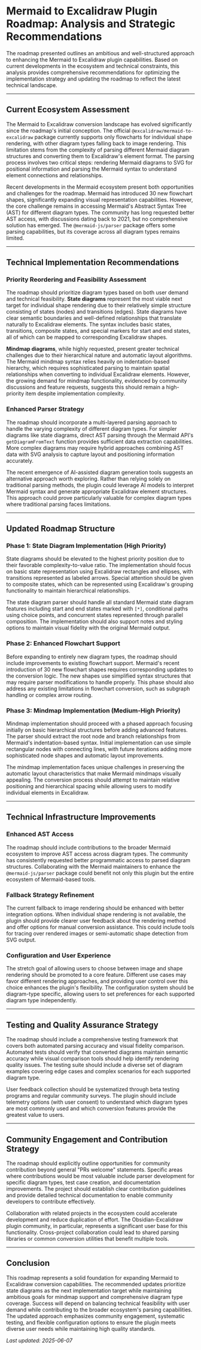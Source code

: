 # Mermaid to Excalidraw Plugin Roadmap: Analysis and Strategic Recommendations

The roadmap presented outlines an ambitious and well-structured approach to enhancing the Mermaid to Excalidraw plugin capabilities. Based on current developments in the ecosystem and technical constraints, this analysis provides comprehensive recommendations for optimizing the implementation strategy and updating the roadmap to reflect the latest technical landscape.

---

## Current Ecosystem Assessment

The Mermaid to Excalidraw conversion landscape has evolved significantly since the roadmap's initial conception. The official `@excalidraw/mermaid-to-excalidraw` package currently supports only flowcharts for individual shape rendering, with other diagram types falling back to image rendering. This limitation stems from the complexity of parsing different Mermaid diagram structures and converting them to Excalidraw's element format. The parsing process involves two critical steps: rendering Mermaid diagrams to SVG for positional information and parsing the Mermaid syntax to understand element connections and relationships.

Recent developments in the Mermaid ecosystem present both opportunities and challenges for the roadmap. Mermaid has introduced 30 new flowchart shapes, significantly expanding visual representation capabilities. However, the core challenge remains in accessing Mermaid's Abstract Syntax Tree (AST) for different diagram types. The community has long requested better AST access, with discussions dating back to 2021, but no comprehensive solution has emerged. The `@mermaid-js/parser` package offers some parsing capabilities, but its coverage across all diagram types remains limited.

---

## Technical Implementation Recommendations

### Priority Reordering and Feasibility Assessment

The roadmap should prioritize diagram types based on both user demand and technical feasibility. **State diagrams** represent the most viable next target for individual shape rendering due to their relatively simple structure consisting of states (nodes) and transitions (edges). State diagrams have clear semantic boundaries and well-defined relationships that translate naturally to Excalidraw elements. The syntax includes basic states, transitions, composite states, and special markers for start and end states, all of which can be mapped to corresponding Excalidraw shapes.

**Mindmap diagrams**, while highly requested, present greater technical challenges due to their hierarchical nature and automatic layout algorithms. The Mermaid mindmap syntax relies heavily on indentation-based hierarchy, which requires sophisticated parsing to maintain spatial relationships when converting to individual Excalidraw elements. However, the growing demand for mindmap functionality, evidenced by community discussions and feature requests, suggests this should remain a high-priority item despite implementation complexity.

### Enhanced Parser Strategy

The roadmap should incorporate a multi-layered parsing approach to handle the varying complexity of different diagram types. For simpler diagrams like state diagrams, direct AST parsing through the Mermaid API's `getDiagramFromText` function provides sufficient data extraction capabilities. More complex diagrams may require hybrid approaches combining AST data with SVG analysis to capture layout and positioning information accurately.

The recent emergence of AI-assisted diagram generation tools suggests an alternative approach worth exploring. Rather than relying solely on traditional parsing methods, the plugin could leverage AI models to interpret Mermaid syntax and generate appropriate Excalidraw element structures. This approach could prove particularly valuable for complex diagram types where traditional parsing faces limitations.

---

## Updated Roadmap Structure

### Phase 1: State Diagram Implementation (High Priority)

State diagrams should be elevated to the highest priority position due to their favorable complexity-to-value ratio. The implementation should focus on basic state representation using Excalidraw rectangles and ellipses, with transitions represented as labeled arrows. Special attention should be given to composite states, which can be represented using Excalidraw's grouping functionality to maintain hierarchical relationships.

The state diagram parser should handle all standard Mermaid state diagram features including start and end states marked with `[*]`, conditional paths using choice points, and concurrent states represented through parallel composition. The implementation should also support notes and styling options to maintain visual fidelity with the original Mermaid output.

### Phase 2: Enhanced Flowchart Support

Before expanding to entirely new diagram types, the roadmap should include improvements to existing flowchart support. Mermaid's recent introduction of 30 new flowchart shapes requires corresponding updates to the conversion logic. The new shapes use simplified syntax structures that may require parser modifications to handle properly. This phase should also address any existing limitations in flowchart conversion, such as subgraph handling or complex arrow routing.

### Phase 3: Mindmap Implementation (Medium-High Priority)

Mindmap implementation should proceed with a phased approach focusing initially on basic hierarchical structures before adding advanced features. The parser should extract the root node and branch relationships from Mermaid's indentation-based syntax. Initial implementation can use simple rectangular nodes with connecting lines, with future iterations adding more sophisticated node shapes and automatic layout improvements.

The mindmap implementation faces unique challenges in preserving the automatic layout characteristics that make Mermaid mindmaps visually appealing. The conversion process should attempt to maintain relative positioning and hierarchical spacing while allowing users to modify individual elements in Excalidraw.

---

## Technical Infrastructure Improvements

### Enhanced AST Access

The roadmap should include contributions to the broader Mermaid ecosystem to improve AST access across diagram types. The community has consistently requested better programmatic access to parsed diagram structures. Collaborating with the Mermaid maintainers to enhance the `@mermaid-js/parser` package could benefit not only this plugin but the entire ecosystem of Mermaid-based tools.

### Fallback Strategy Refinement

The current fallback to image rendering should be enhanced with better integration options. When individual shape rendering is not available, the plugin should provide clearer user feedback about the rendering method and offer options for manual conversion assistance. This could include tools for tracing over rendered images or semi-automatic shape detection from SVG output.

### Configuration and User Experience

The stretch goal of allowing users to choose between image and shape rendering should be promoted to a core feature. Different use cases may favor different rendering approaches, and providing user control over this choice enhances the plugin's flexibility. The configuration system should be diagram-type specific, allowing users to set preferences for each supported diagram type independently.

---

## Testing and Quality Assurance Strategy

The roadmap should include a comprehensive testing framework that covers both automated parsing accuracy and visual fidelity comparison. Automated tests should verify that converted diagrams maintain semantic accuracy while visual comparison tools should help identify rendering quality issues. The testing suite should include a diverse set of diagram examples covering edge cases and complex scenarios for each supported diagram type.

User feedback collection should be systematized through beta testing programs and regular community surveys. The plugin should include telemetry options (with user consent) to understand which diagram types are most commonly used and which conversion features provide the greatest value to users.

---

## Community Engagement and Contribution Strategy

The roadmap should explicitly outline opportunities for community contribution beyond general "PRs welcome" statements. Specific areas where contributions would be most valuable include parser development for specific diagram types, test case creation, and documentation improvements. The project should establish clear contribution guidelines and provide detailed technical documentation to enable community developers to contribute effectively.

Collaboration with related projects in the ecosystem could accelerate development and reduce duplication of effort. The Obsidian-Excalidraw plugin community, in particular, represents a significant user base for this functionality. Cross-project collaboration could lead to shared parsing libraries or common conversion utilities that benefit multiple tools.

---

## Conclusion

This roadmap represents a solid foundation for expanding Mermaid to Excalidraw conversion capabilities. The recommended updates prioritize state diagrams as the next implementation target while maintaining ambitious goals for mindmap support and comprehensive diagram type coverage. Success will depend on balancing technical feasibility with user demand while contributing to the broader ecosystem's parsing capabilities. The updated approach emphasizes community engagement, systematic testing, and flexible configuration options to ensure the plugin meets diverse user needs while maintaining high quality standards.

_Last updated: 2025-06-07_
